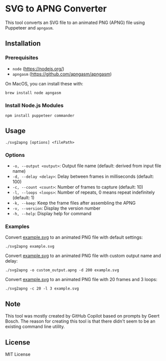 # SVG to APNG Converter

This tool converts an SVG file to an animated PNG (APNG) file using Puppeteer and `apngasm`.

## Installation

### Prerequisites

- `node` (https://nodejs.org/)
- `apngasm` (https://github.com/apngasm/apngasm)

On MacOS, you can install these with:

    brew install node apngasm

### Install Node.js Modules

    npm install puppeteer commander

## Usage

    ./svg2apng [options] <filePath>

### Options

* `-o, --output <output>`: Output file name (default: derived from input file name)
* `-d, --delay <delay>`: Delay between frames in milliseconds (default: 100)
* `-c, --count <count>`: Number of frames to capture (default: 10)
* `-l, --loops <loops>`: Number of repeats, 0 means repeat indefinitely (default: 1)
* `-k, --keep`: Keep the frame files after assembling the APNG
* `-v, --version`: Display the version number
* `-h, --help`: Display help for command

### Examples

Convert [example.svg](example.svg) to an animated PNG file with default settings:

    ./svg2apng example.svg

Convert [example.svg](example.svg) to an animated PNG file with custom output name and delay:

    ./svg2apng -o custom_output.apng -d 200 example.svg

Convert [example.svg](example.svg) to an animated PNG file with 20 frames and 3 loops:

    ./svg2apng -c 20 -l 3 example.svg

## Note

This tool was mostly created by GitHub Copilot based on prompts by Geert Bosch. The reason for
creating this tool is that there didn't seem to be an existing command line utility.


## License

MIT License
